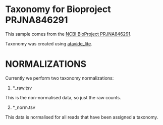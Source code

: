 # Taxonomy for Bioproject PRJNA846291

This sample comes from the [NCBI BioProject PRJNA846291](https://www.ncbi.nlm.nih.gov/bioproject/?term=PRJNA846291).

Taxonomy was created using [atavide_lite](https://github.com/linsalrob/atavide_lite).



# NORMALIZATIONS

Currently we perform two taxonomy normalizations:

1. *_raw.tsv

This is the non-normalised data, so just the raw counts. 

2. *_norm.tsv

This data is normalised for all reads that have been assigned a taxonomy.
